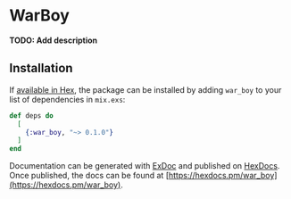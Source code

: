 # WarBoy

**TODO: Add description**

## Installation

If [available in Hex](https://hex.pm/docs/publish), the package can be installed
by adding `war_boy` to your list of dependencies in `mix.exs`:

```elixir
def deps do
  [
    {:war_boy, "~> 0.1.0"}
  ]
end
```

Documentation can be generated with [ExDoc](https://github.com/elixir-lang/ex_doc)
and published on [HexDocs](https://hexdocs.pm). Once published, the docs can
be found at [https://hexdocs.pm/war_boy](https://hexdocs.pm/war_boy).

